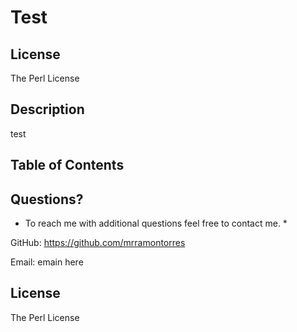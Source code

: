 
# Test

## License
The Perl License

  
## Description 
test

## Table of Contents

## Questions?
* To reach me with additional questions feel free to contact me. *

GitHub: https://github.com/mrramontorres

Email: emain here

## License
The Perl License

